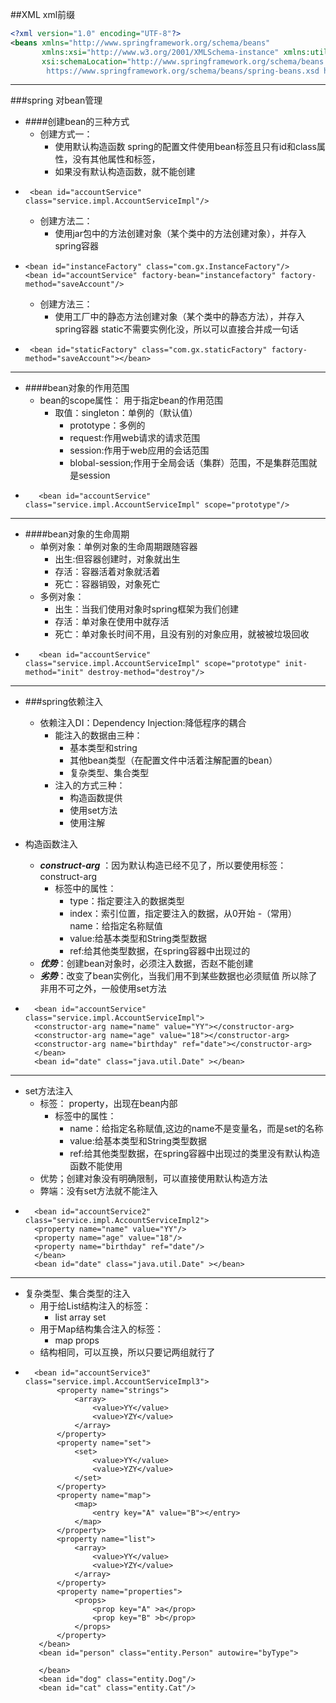 ##XML
xml前缀
```xml
<?xml version="1.0" encoding="UTF-8"?>
<beans xmlns="http://www.springframework.org/schema/beans"
       xmlns:xsi="http://www.w3.org/2001/XMLSchema-instance" xmlns:util="http://www.springframework.org/schema/util"
       xsi:schemaLocation="http://www.springframework.org/schema/beans
        https://www.springframework.org/schema/beans/spring-beans.xsd http://www.springframework.org/schema/util http://www.springframework.org/schema/util/spring-util.xsd">

```

---

###spring 对bean管理
- ####创建bean的三种方式
    - 创建方式一：
        - 使用默认构造函数
       spring的配置文件使用bean标签且只有id和class属性，没有其他属性和标签，
        - 如果没有默认构造函数，就不能创建
    
*      <bean id="accountService" class="service.impl.AccountServiceImpl"/>
    - 创建方法二：
        - 使用jar包中的方法创建对象（某个类中的方法创建对象），并存入spring容器
 *     <bean id="instanceFactory" class="com.gx.InstanceFactory"/>
       <bean id="accountService" factory-bean="instancefactory" factory-method="saveAccount"/>
      
    - 创建方法三：
        -  使用工厂中的静态方法创建对象（某个类中的静态方法），并存入spring容器
                  static不需要实例化没，所以可以直接合并成一句话
*      <bean id="staticFactory" class="com.gx.staticFactory" factory-method="saveAccount"></bean>

---

- ####bean对象的作用范围
   - bean的scope属性： 用于指定bean的作用范围
        - 取值：singleton：单例的（默认值）
            - prototype：多例的
            - request:作用web请求的请求范围
            - session:作用于web应用的会话范围
            - blobal-session;作用于全局会话（集群）范围，不是集群范围就是session
    
*        <bean id="accountService" class="service.impl.AccountServiceImpl" scope="prototype"/>

---

- ####bean对象的生命周期
    - 单例对象：单例对象的生命周期跟随容器
         - 出生:但容器创建时，对象就出生
         - 存活：容器活着对象就活着
         - 死亡：容器销毁，对象死亡
    - 多例对象：
         -  出生：当我们使用对象时spring框架为我们创建
         - 存活：单对象在使用中就存活
         - 死亡：单对象长时间不用，且没有别的对象应用，就被被垃圾回收
*        <bean id="accountService" class="service.impl.AccountServiceImpl" scope="prototype" init-method="init" destroy-method="destroy"/>

---

- ###spring依赖注入
    - 依赖注入DI：Dependency Injection:降低程序的耦合 
         - 能注入的数据由三种：
              - 基本类型和string
              - 其他bean类型（在配置文件中活着注解配置的bean）
              - 复杂类型、集合类型
         - 注入的方式三种：
              - 构造函数提供
              - 使用set方法
              - 使用注解
                

- 构造函数注入
   - ***construct-arg*** ：因为默认构造已经不见了，所以要使用标签：construct-arg
        - 标签中的属性：
            - type：指定要注入的数据类型
            - index：索引位置，指定要注入的数据，从0开始
            -（常用）name：给指定名称赋值
            - value:给基本类型和String类型数据
            - ref:给其他类型数据，在spring容器中出现过的
   - ***优势***：创建bean对象时，必须注入数据，否赵不能创建
   - ***劣势***：改变了bean实例化，当我们用不到某些数据也必须赋值
             所以除了非用不可之外，一般使用set方法

*       <bean id="accountService" class="service.impl.AccountServiceImpl">
        <constructor-arg name="name" value="YY"></constructor-arg>
        <constructor-arg name="age" value="18"></constructor-arg>
        <constructor-arg name="birthday" ref="date"></constructor-arg>
        </bean>
        <bean id="date" class="java.util.Date" ></bean> 
  
---

- set方法注入
     - 标签： property，出现在bean内部
          - 标签中的属性：
             - name：给指定名称赋值,这边的name不是变量名，而是set的名称
             - value:给基本类型和String类型数据
             - ref:给其他类型数据，在spring容器中出现过的类里没有默认构造函数不能使用
     - 优势；创建对象没有明确限制，可以直接使用默认构造方法
     - 弊端：没有set方法就不能注入

*       <bean id="accountService2" class="service.impl.AccountServiceImpl2">
        <property name="name" value="YY"/>
        <property name="age" value="18"/>
        <property name="birthday" ref="date"/>
        </bean>
        <bean id="date" class="java.util.Date" ></bean>        
        
---

- 复杂类型、集合类型的注入
   - 用于给List结构注入的标签：
        - list array set
   - 用于Map结构集合注入的标签：
        - map props
   - 结构相同，可以互换，所以只要记两组就行了
*       <bean id="accountService3" class="service.impl.AccountServiceImpl3">
             <property name="strings">
                 <array>
                     <value>YY</value>
                     <value>YZY</value>
                 </array>
             </property>
             <property name="set">
                 <set>
                     <value>YY</value>
                     <value>YZY</value>
                 </set>
             </property>
             <property name="map">
                 <map>
                     <entry key="A" value="B"></entry>
                 </map>
             </property>
             <property name="list">
                 <array>
                     <value>YY</value>
                     <value>YZY</value>
                 </array>
             </property>
             <property name="properties">
                 <props>
                     <prop key="A" >a</prop>
                     <prop key="B" >b</prop>
                 </props>
             </property>
         </bean>
         <bean id="person" class="entity.Person" autowire="byType">
     
         </bean>
         <bean id="dog" class="entity.Dog"/>
         <bean id="cat" class="entity.Cat"/>
